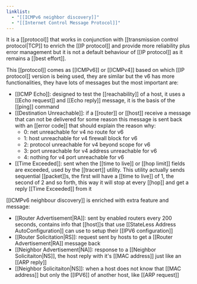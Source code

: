 ```yaml
---
linklist:
  - "[[ICMPv6 neighbor discovery]]"
  - "[[Internet Control Message Protocol]]"
---
```



It is a [[protocol]] that works in conjunction with [[transmission control protocol|TCP]] to enrich the [[IP protocol]] and provide more reliability plus error management but it is not a default behaviour of [[IP protocol]] as it remains a [[best effort]].

This [[protocol]] comes as [[ICMPv6]] or [[ICMPv4]] based on which [[IP protocol]] version is being used, they are similar but the v6 has more functionalities, they have lots of messages but the most important are:
- [[ICMP Echo]]: designed to test the [[reachability]] of a host, it uses a [[Echo request]] and [[Echo reply]] message, it is the basis of the [[ping]] command
- [[Destination Unreachable]]: if a [[router]] or [[host]] receive a message that can not be delivered for some reason this message is sent back with an [[error code]] that should explain the reason why:
	- 0: net unreachable for v4 no route for v6
	- 1: host unreachable for v4 firewall block for v6
	- 2: protocol unreachable for v4 beyond scope for v6
	- 3: port unreachable for v4 address unreachable for v6
	- 4: nothing for v4 port unreachable for v6
- [[Time Exceeded]]:  sent when the [[time to live]] or [[hop limit]] fields are exceeded, used by the [[tracert]] utility. This utility actually sends sequential [[packet]]s, the first will have a [[time to live]] of 1, the second of 2 and so forth, this way it will stop at every [[hop]] and get a reply [[Time Exceeded]] from it 

[[ICMPv6 neighbour discovery]] is enriched with extra feature and message:
- [[Router Advertisement|RA]]: sent by enabled routers every 200 seconds, contains info that [[host]]s that use [[StateLess Address AutoConfiguration]] can use to setup their [[IPV6 configuration]]
- [[Router Solicitation|RS]]: request sent by hosts to get a [[Router Advertisement|RA]] message back
- [[Neighbor Advertisement|NA]]: response to a [[Neighbor Solicitaiton|NS]], the host reply with it's [[MAC address]] just like an [[ARP reply]]
- [[Neighbor Solicitaiton|NS]]: when a host does not know that [[MAC address]] but only the [[IPV6]] of another host, like [[ARP request]]